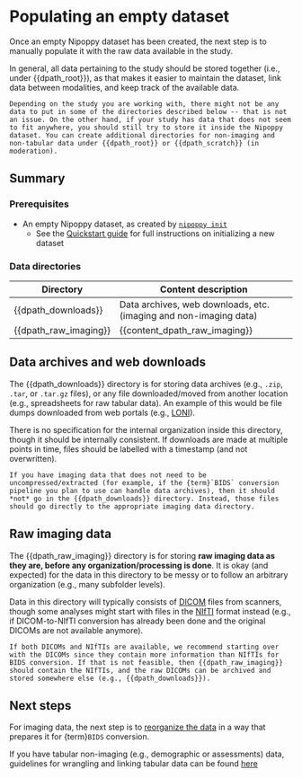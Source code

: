 # Populating an empty dataset

Once an empty Nipoppy dataset has been created, the next step is to manually populate it with the raw data available in the study.

In general, all data pertaining to the study should be stored together (i.e., under {{dpath_root}}), as that makes it easier to maintain the dataset, link data between modalities, and keep track of the available data.

```{note}
Depending on the study you are working with, there might not be any data to put in some of the directories described below -- that is not an issue. On the other hand, if your study has data that does not seem to fit anywhere, you should still try to store it inside the Nipoppy dataset. You can create additional directories for non-imaging and non-tabular data under {{dpath_root}} or {{dpath_scratch}} (in moderation).
```

## Summary

### Prerequisites

- An empty Nipoppy dataset, as created by [`nipoppy init`](../cli_reference/init.md)
    - See the [Quickstart guide](../quickstart.md) for full instructions on
    initializing a new dataset

### Data directories

| Directory | Content description |
|---|---|
| {{dpath_downloads}} | Data archives, web downloads, etc. (imaging and non-imaging data) |
| {{dpath_raw_imaging}} | {{content_dpath_raw_imaging}} |

## Data archives and web downloads

The {{dpath_downloads}} directory is for storing data archives (e.g., `.zip`, `.tar`, or `.tar.gz` files), or any file downloaded/moved from another location (e.g., spreadsheets for raw tabular data). An example of this would be file dumps downloaded from web portals (e.g., [LONI](https://ida.loni.usc.edu/login.jsp)).

There is no specification for the internal organization inside this directory, though it should be internally consistent. If downloads are made at multiple points in time, files should be labelled with a timestamp (and not overwritten).

```{attention}
If you have imaging data that does not need to be uncompressed/extracted (for example, if the {term}`BIDS` conversion pipeline you plan to use can handle data archives), then it should *not* go in the {{dpath_downloads}} directory. Instead, those files should go directly to the appropriate imaging data directory.
```

## Raw imaging data

The {{dpath_raw_imaging}} directory is for storing **raw imaging data as they are, before any organization/processing is done**. It is okay (and expected) for the data in this directory to be messy or to follow an arbitrary organization (e.g., many subfolder levels).

Data in this directory will typically consists of [DICOM](https://en.wikipedia.org/wiki/DICOM) files from scanners, though some analyses might start with files in the [NIfTI](https://en.wikipedia.org/wiki/Neuroimaging_Informatics_Technology_Initiative) format instead (e.g., if DICOM-to-NIfTI conversion has already been done and the original DICOMs are not available anymore).

```{attention}
If both DICOMs and NIfTIs are available, we recommend starting over with the DICOMs since they contain more information than NIfTIs for BIDS conversion. If that is not feasible, then {{dpath_raw_imaging}} should contain the NIfTIs, and the raw DICOMs can be archived and stored somewhere else (e.g., {{dpath_downloads}}).
```

## Next steps

For imaging data, the next step is to [reorganize the data](organizing_imaging.md) in a way that prepares it for {term}`BIDS` conversion.

If you have tabular non-imaging (e.g., demographic or assessments) data, guidelines for wrangling and linking tabular data can be found [here](organizing_tabular.md)
